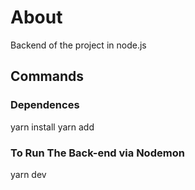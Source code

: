 # About
Backend of the project in node.js

## Commands
### Dependences
yarn install
yarn add <name of the package>

### To Run The Back-end via Nodemon
yarn dev
